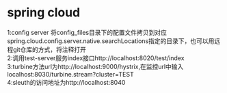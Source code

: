 spring cloud 
======
1:config server 将config_files目录下的配置文件拷贝到对应spring.cloud.config.server.native.searchLocations指定的目录下，也可以用远程git仓库的方式，将注释打开<br/>
2:调用test-server服务index接口http://localhost:8020/test/index<br/>
3:turbine方法url为http://localhost:9000/hystrix,在监控url中输入localhost:8030/turbine.stream?cluster=TEST<br/>
4:sleuth的访问地址为http://localhost:8040<br/>
